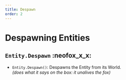 ```yaml
---
title: Despawn
order: 2
---
```


# Despawning Entities

## `Entity.Despawn` :neofox_x_x:
- `Entity.Despawn()`: Despawns the Entity from its World.  
*(does what it says on the box: it unalives the fox)*


